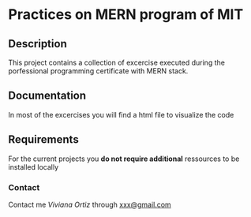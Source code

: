 # Practices on MERN program of MIT 

## Description 

This project contains a collection of excercise executed during the porfessional 
programming certificate with MERN stack. 

## Documentation 

In most of the excercises you will find a html file to visualize the code 


## Requirements 

For the current projects you **do not require additional** ressources to be installed
locally 

### Contact 

Contact me *Viviana Ortiz* through xxx@gmail.com 